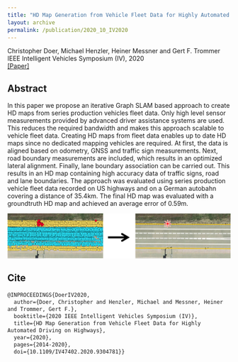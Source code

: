 ```yaml
---
title: "HD Map Generation from Vehicle Fleet Data for Highly Automated Driving on Highways"
layout: archive
permalink: /publication/2020_10_IV2020
---
```


Christopher Doer, Michael Henzler, Heiner Messner and Gert F. Trommer   
IEEE Intelligent Vehicles Symposium (IV), 2020   
[[Paper]](https://ieeexplore.ieee.org/document/9304781)

## Abstract 
In this paper we propose an iterative Graph SLAM based approach to create HD maps from series production vehicles fleet data. 
Only high level sensor measurements provided by advanced driver assistance systems are used. 
This reduces the required bandwidth and makes this approach scalable to vehicle fleet data. 
Creating HD maps from fleet data enables up to date HD maps since no dedicated mapping vehicles are required. 
At first, the data is aligned based on odometry, GNSS and traffic sign measurements. 
Next, road boundary measurements are included, which results in an optimized lateral alignment. 
Finally, lane boundary association can be carried out. 
This results in an HD map containing high accuracy data of traffic signs, road and lane boundaries. 
The approach was evaluated using series production vehicle fleet data recorded on US highways and on a German autobahn covering a distance of 35.4km. 
The final HD map was evaluated with a groundtruth HD map and achieved an average error of 0.59m. 

![image](../images/publications/teaser_iv2020.jpg) 

## Cite
~~~[bibtex]
@INPROCEEDINGS{DoerIV2020,
  author={Doer, Christopher and Henzler, Michael and Messner, Heiner and Trommer, Gert F.},
  booktitle={2020 IEEE Intelligent Vehicles Symposium (IV)}, 
  title={HD Map Generation from Vehicle Fleet Data for Highly Automated Driving on Highways}, 
  year={2020},
  pages={2014-2020},
  doi={10.1109/IV47402.2020.9304781}}
~~~